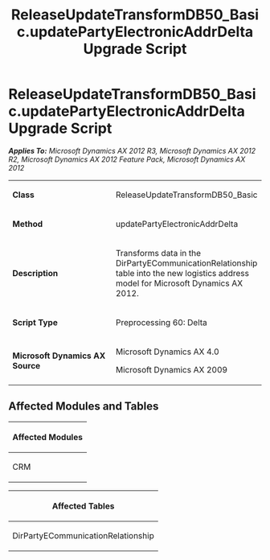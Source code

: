 ﻿---
title: ReleaseUpdateTransformDB50_Basic.updatePartyElectronicAddrDelta Upgrade Script
TOCTitle: ReleaseUpdateTransformDB50_Basic.updatePartyElectronicAddrDelta Upgrade Script
ms:assetid: 56ca0aaf-b547-9cd7-f83d-99ed16c20d94
ms:mtpsurl: https://msdn.microsoft.com/en-us/library/JJ736193(v=AX.60)
ms:contentKeyID: 49708368
ms.date: 05/18/2015
mtps_version: v=AX.60
---

# ReleaseUpdateTransformDB50\_Basic.updatePartyElectronicAddrDelta Upgrade Script 


_**Applies To:** Microsoft Dynamics AX 2012 R3, Microsoft Dynamics AX 2012 R2, Microsoft Dynamics AX 2012 Feature Pack, Microsoft Dynamics AX 2012_

<table>
<colgroup>
<col style="width: 50%" />
<col style="width: 50%" />
</colgroup>
<tbody>
<tr class="odd">
<td><p><strong>Class</strong></p></td>
<td><p>ReleaseUpdateTransformDB50_Basic</p></td>
</tr>
<tr class="even">
<td><p><strong>Method</strong></p></td>
<td><p>updatePartyElectronicAddrDelta</p></td>
</tr>
<tr class="odd">
<td><p><strong>Description</strong></p></td>
<td><p>Transforms data in the DirPartyECommunicationRelationship table into the new logistics address model for Microsoft Dynamics AX 2012.</p></td>
</tr>
<tr class="even">
<td><p><strong>Script Type</strong></p></td>
<td><p>Preprocessing 60: Delta</p></td>
</tr>
<tr class="odd">
<td><p><strong>Microsoft Dynamics AX Source</strong></p></td>
<td><p>Microsoft Dynamics AX 4.0</p>
<p>Microsoft Dynamics AX 2009</p></td>
</tr>
</tbody>
</table>


## Affected Modules and Tables

<table>
<colgroup>
<col style="width: 100%" />
</colgroup>
<thead>
<tr class="header">
<th><p>Affected Modules</p></th>
</tr>
</thead>
<tbody>
<tr class="odd">
<td><p>CRM</p></td>
</tr>
</tbody>
</table>


<table>
<colgroup>
<col style="width: 100%" />
</colgroup>
<thead>
<tr class="header">
<th><p>Affected Tables</p></th>
</tr>
</thead>
<tbody>
<tr class="odd">
<td><p>DirPartyECommunicationRelationship</p></td>
</tr>
</tbody>
</table>

  


